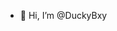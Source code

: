- 👋 Hi, I’m @DuckyBxy
<!---
DuckyBxy/DuckyBxy is a ✨ special ✨ repository because its `README.md` (this file) appears on your GitHub profile.
You can click the Preview link to take a look at your changes.
--->
